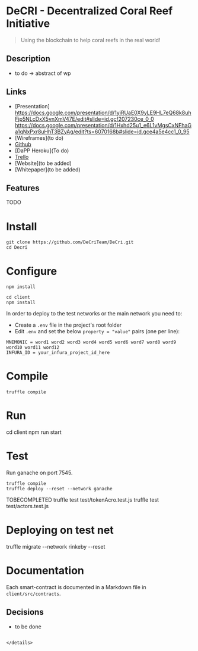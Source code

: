# DeCRI - Decentralized Coral Reef Initiative

> Using the blockchain to help coral reefs in the real world!
 
## Description

- to do -> abstract of wp


## Links

* [Presentation] https://docs.google.com/presentation/d/1yiRUaE0X9yLE9HL7eQ68k8uhFjp5NLcDxX5vnXmV47E/edit#slide=id.gcf207230ce_0_0
https://docs.google.com/presentation/d/1Hxhd25u1_e6L1vMgsCxNFhaGa1qNxPxr8uHhT3BZyAg/edit?ts=6070168b#slide=id.gce4a5e4cc1_0_95
* [Wireframes](to do)
* [Github](https://github.com/DeCriTeam/DeCri.git)
* [DaPP Heroku](To do)
* [Trello](https://trello.com/b/5Z7bPydP/conduite-de-projet)
* [Website](to be added)
* [Whitepaper](to be added)
 

## Features

TODO


# Install

```
git clone https://github.com/DeCriTeam/DeCri.git
cd Decri
```

# Configure

```
npm install

cd client
npm install
```

In order to deploy to the test networks or the main network you need to:

- Create a `.env` file in the project's root folder  
- Edit `.env` and set the below `property = "value"` pairs (one per line):

```
MNEMONIC = word1 word2 word3 word4 word5 word6 word7 word8 word9 word10 word11 word12
INFURA_ID = your_infura_project_id_here
```

# Compile

```
truffle compile
```

# Run

cd client
npm run start


# Test

Run ganache on port 7545.

```
truffle compile
truffle deploy --reset --network ganache
```
TOBECOMPLETED
truffle test test/tokenAcro.test.js
truffle test test/actors.test.js


# Deploying on test net
truffle migrate --network rinkeby --reset

# Documentation

Each smart-contract is documented in a Markdown file in `client/src/contracts`.


## Decisions

- to be done


```

</details>


